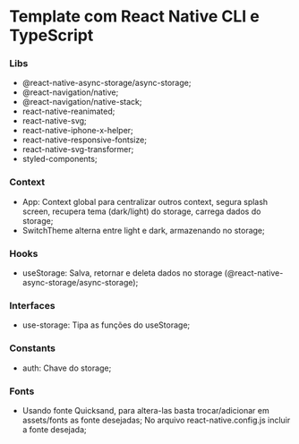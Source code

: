# Template com React Native CLI e TypeScript

### Libs
- @react-native-async-storage/async-storage;
- @react-navigation/native;
- @react-navigation/native-stack;
- react-native-reanimated;
- react-native-svg;
- react-native-iphone-x-helper;
- react-native-responsive-fontsize;
- react-native-svg-transformer;
- styled-components;

### Context
- App: Context global para centralizar outros context, segura splash screen, recupera tema (dark/light) do storage, carrega dados do storage;
- SwitchTheme alterna entre light e dark, armazenando no storage;

### Hooks
- useStorage: Salva, retornar e deleta dados no storage (@react-native-async-storage/async-storage);

### Interfaces
- use-storage: Tipa as funções do useStorage;

### Constants
- auth: Chave do storage;


### Fonts
- Usando fonte Quicksand, para altera-las basta trocar/adicionar em assets/fonts as fonte desejadas; No arquivo react-native.config.js incluir a fonte desejada;